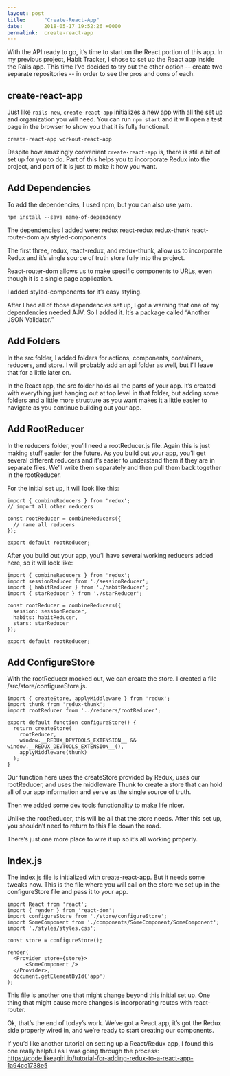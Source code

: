```yaml
---
layout: post
title:      "Create-React-App"
date:       2018-05-17 19:52:26 +0000
permalink:  create-react-app
---
```



With the API ready to go, it’s time to start on the React portion of this app. In my previous project, Habit Tracker, I chose to set up the React app inside the Rails app. This time I’ve decided to try out the other option -- create two separate repositories -- in order to see the pros and cons of each. 

## create-react-app

Just like ```rails new```, ```create-react-app``` initializes a new app with all the set up and organization you will need. You can run ```npm start``` and it will open a test page in the browser to show you that it is fully functional. 

```create-react-app workout-react-app```

Despite how amazingly convenient ```create-react-app``` is, there is still a bit of set up for you to do. Part of this helps you to incorporate Redux into the project, and part of it is just to make it how you want. 

## Add Dependencies

To add the dependencies, I used npm, but you can also use yarn. 

```npm install --save name-of-dependency```

The dependencies I added were:
redux
react-redux
redux-thunk
react-router-dom
ajv
styled-components

The first three, redux, react-redux, and redux-thunk, allow us to incorporate Redux and it’s single source of truth store fully into the project. 

React-router-dom allows us to make specific components to URLs, even though it is a single page application. 

I added styled-components for it’s easy styling. 

After I had all of those dependencies set up, I got a warning that one of my dependencies needed AJV. So I added it. It’s a package called “Another JSON Validator.”

## Add Folders

In the src folder, I added folders for actions, components, containers, reducers, and store. I will probably add an api folder as well, but I’ll leave that for a little later on. 

In the React app, the src folder holds all the parts of your app. It’s created with everything just hanging out at top level in that folder, but adding some folders and a little more structure as you want makes it a little easier to navigate as you continue building out your app. 

## Add RootReducer

In the reducers folder, you’ll need a rootReducer.js file. Again this is just making stuff easier for the future. As you build out your app, you’ll get several different reducers and it’s easier to understand them if they are in separate files. We’ll write them separately and then pull them back together in the rootReducer. 

For the initial set up, it will look like this:
```
import { combineReducers } from 'redux';
// import all other reducers

const rootReducer = combineReducers({
  // name all reducers
});

export default rootReducer;
```

After you build out your app, you’ll have several working reducers added here, so it will look like:
```
import { combineReducers } from 'redux';
import sessionReducer from './sessionReducer';
import { habitReducer } from './habitReducer';
import { starReducer } from './starReducer';

const rootReducer = combineReducers({
  session: sessionReducer,
  habits: habitReducer,
  stars: starReducer
});

export default rootReducer;
```

## Add ConfigureStore

With the rootReducer mocked out, we can create the store. I created a file /src/store/configureStore.js. 

```
import { createStore, applyMiddleware } from 'redux';
import thunk from 'redux-thunk';
import rootReducer from '../reducers/rootReducer';

export default function configureStore() {
  return createStore(
    rootReducer,
    window.__REDUX_DEVTOOLS_EXTENSION__ && window.__REDUX_DEVTOOLS_EXTENSION__(),
    applyMiddleware(thunk)
  );
}
```

Our function here uses the createStore provided by Redux, uses our rootReducer, and uses the middleware Thunk to create a store that can hold all of our app information and serve as the single source of truth. 

Then we added some dev tools functionality to make life nicer. 

Unlike the rootReducer, this will be all that the store needs. After this set up, you shouldn’t need to return to this file down the road. 

There’s just one more place to wire it up so it’s all working properly. 

## Index.js

The index.js file is initialized with create-react-app. But it needs some tweaks now. This is the file where you will call on the store we set up in the configureStore file and pass it to your app. 

```
import React from 'react';
import { render } from 'react-dom';
import configureStore from './store/configureStore';
import SomeComponent from './components/SomeComponent/SomeComponent';
import './styles/styles.css';

const store = configureStore();

render(
  <Provider store={store}>
      <SomeComponent />
  </Provider>,
  document.getElementById('app')
);
```

This file is another one that might change beyond this initial set up. One thing that might cause more changes is incorporating routes with react-router. 


Ok, that’s the end of today’s work. We’ve got a React app, it’s got the Redux side properly wired in, and we’re ready to start creating our components. 

If you’d like another tutorial on setting up a React/Redux app, I found this one really helpful as I was going through the process: https://code.likeagirl.io/tutorial-for-adding-redux-to-a-react-app-1a94cc1738e5
